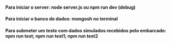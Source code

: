 #### Para iniciar o server: node server.js ou npm run dev (debug)

#### Para iniciar o banco de dados: mongosh no terminal

#### Para submeter um teste com dados simulados recebidos pelo embarcado: npm run test; npm run test1; npm run test2
